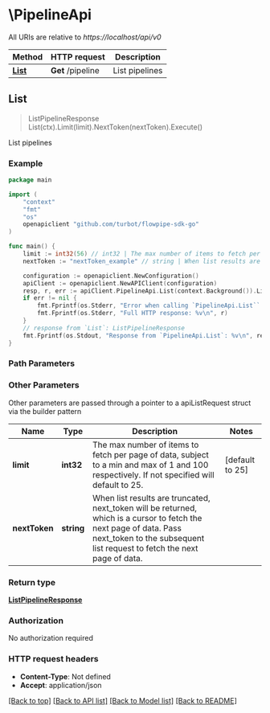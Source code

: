 # \PipelineApi

All URIs are relative to *https://localhost/api/v0*

Method | HTTP request | Description
------------- | ------------- | -------------
[**List**](PipelineApi.md#List) | **Get** /pipeline | List pipelines



## List

> ListPipelineResponse List(ctx).Limit(limit).NextToken(nextToken).Execute()

List pipelines



### Example

```go
package main

import (
    "context"
    "fmt"
    "os"
    openapiclient "github.com/turbot/flowpipe-sdk-go"
)

func main() {
    limit := int32(56) // int32 | The max number of items to fetch per page of data, subject to a min and max of 1 and 100 respectively. If not specified will default to 25. (optional) (default to 25)
    nextToken := "nextToken_example" // string | When list results are truncated, next_token will be returned, which is a cursor to fetch the next page of data. Pass next_token to the subsequent list request to fetch the next page of data. (optional)

    configuration := openapiclient.NewConfiguration()
    apiClient := openapiclient.NewAPIClient(configuration)
    resp, r, err := apiClient.PipelineApi.List(context.Background()).Limit(limit).NextToken(nextToken).Execute()
    if err != nil {
        fmt.Fprintf(os.Stderr, "Error when calling `PipelineApi.List``: %v\n", err)
        fmt.Fprintf(os.Stderr, "Full HTTP response: %v\n", r)
    }
    // response from `List`: ListPipelineResponse
    fmt.Fprintf(os.Stdout, "Response from `PipelineApi.List`: %v\n", resp)
}
```

### Path Parameters



### Other Parameters

Other parameters are passed through a pointer to a apiListRequest struct via the builder pattern


Name | Type | Description  | Notes
------------- | ------------- | ------------- | -------------
 **limit** | **int32** | The max number of items to fetch per page of data, subject to a min and max of 1 and 100 respectively. If not specified will default to 25. | [default to 25]
 **nextToken** | **string** | When list results are truncated, next_token will be returned, which is a cursor to fetch the next page of data. Pass next_token to the subsequent list request to fetch the next page of data. | 

### Return type

[**ListPipelineResponse**](ListPipelineResponse.md)

### Authorization

No authorization required

### HTTP request headers

- **Content-Type**: Not defined
- **Accept**: application/json

[[Back to top]](#) [[Back to API list]](../README.md#documentation-for-api-endpoints)
[[Back to Model list]](../README.md#documentation-for-models)
[[Back to README]](../README.md)

